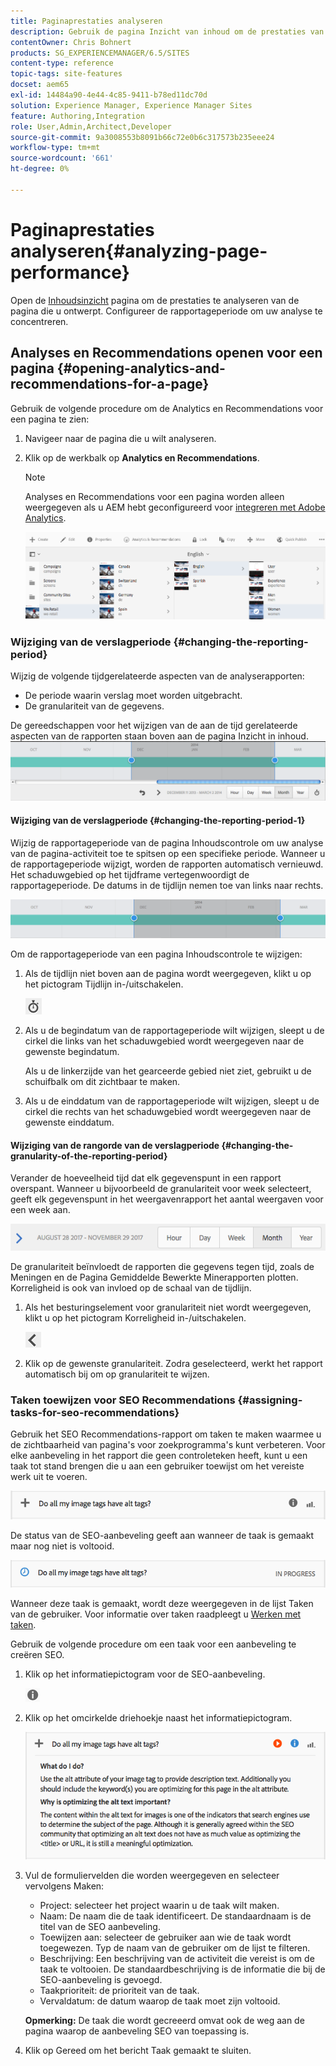```yaml
---
title: Paginaprestaties analyseren
description: Gebruik de pagina Inzicht van inhoud om de prestaties van de pagina te analyseren die u ontwerpt
contentOwner: Chris Bohnert
products: SG_EXPERIENCEMANAGER/6.5/SITES
content-type: reference
topic-tags: site-features
docset: aem65
exl-id: 14484a90-4e44-4c85-9411-b78ed11dc70d
solution: Experience Manager, Experience Manager Sites
feature: Authoring,Integration
role: User,Admin,Architect,Developer
source-git-commit: 9a3008553b8091b66c72e0b6c317573b235eee24
workflow-type: tm+mt
source-wordcount: '661'
ht-degree: 0%

---
```


# Paginaprestaties analyseren{#analyzing-page-performance}

Open de [Inhoudsinzicht](/help/sites-authoring/content-insights.md) pagina om de prestaties te analyseren van de pagina die u ontwerpt. Configureer de rapportageperiode om uw analyse te concentreren.

## Analyses en Recommendations openen voor een pagina {#opening-analytics-and-recommendations-for-a-page}

Gebruik de volgende procedure om de Analytics en Recommendations voor een pagina te zien:

1. Navigeer naar de pagina die u wilt analyseren.
1. Klik op de werkbalk op **Analytics en Recommendations**.

   >[!NOTE]
   >
   >Analyses en Recommendations voor een pagina worden alleen weergegeven als u AEM hebt geconfigureerd voor [integreren met Adobe Analytics](/help/sites-administering/adobeanalytics-connect.md).

   ![screen-shot_2019-03-05at115319](assets/screen-shot_2019-03-05at115319.png)

### Wijziging van de verslagperiode {#changing-the-reporting-period}

Wijzig de volgende tijdgerelateerde aspecten van de analyserapporten:

* De periode waarin verslag moet worden uitgebracht.
* De granulariteit van de gegevens.

De gereedschappen voor het wijzigen van de aan de tijd gerelateerde aspecten van de rapporten staan boven aan de pagina Inzicht in inhoud. ![chlimage_1-126](assets/chlimage_1-126.png)

#### Wijziging van de verslagperiode {#changing-the-reporting-period-1}

Wijzig de rapportageperiode van de pagina Inhoudscontrole om uw analyse van de pagina-activiteit toe te spitsen op een specifieke periode. Wanneer u de rapportageperiode wijzigt, worden de rapporten automatisch vernieuwd. Het schaduwgebied op het tijdframe vertegenwoordigt de rapportageperiode. De datums in de tijdlijn nemen toe van links naar rechts.

![chlimage_1-127](assets/chlimage_1-127.png)

Om de rapportageperiode van een pagina Inhoudscontrole te wijzigen:

1. Als de tijdlijn niet boven aan de pagina wordt weergegeven, klikt u op het pictogram Tijdlijn in-/uitschakelen.

   ![Tijdschema in-/uitschakelen](do-not-localize/chlimage_1-22.png)

1. Als u de begindatum van de rapportageperiode wilt wijzigen, sleept u de cirkel die links van het schaduwgebied wordt weergegeven naar de gewenste begindatum.

   Als u de linkerzijde van het gearceerde gebied niet ziet, gebruikt u de schuifbalk om dit zichtbaar te maken.

1. Als u de einddatum van de rapportageperiode wilt wijzigen, sleept u de cirkel die rechts van het schaduwgebied wordt weergegeven naar de gewenste einddatum.

#### Wijziging van de rangorde van de verslagperiode {#changing-the-granularity-of-the-reporting-period}

Verander de hoeveelheid tijd dat elk gegevenspunt in een rapport overspant. Wanneer u bijvoorbeeld de granulariteit voor week selecteert, geeft elk gegevenspunt in het weergavenrapport het aantal weergaven voor een week aan.

![screen_shot_2017-11-29at141001](assets/screen_shot_2017-11-29at141001.png)

De granulariteit beïnvloedt de rapporten die gegevens tegen tijd, zoals de Meningen en de Pagina Gemiddelde Bewerkte Minerapporten plotten. Korreligheid is ook van invloed op de schaal van de tijdlijn.

1. Als het besturingselement voor granulariteit niet wordt weergegeven, klikt u op het pictogram Korreligheid in-/uitschakelen.

   ![chlimage_1-128](assets/chlimage_1-128.png)

1. Klik op de gewenste granulariteit. Zodra geselecteerd, werkt het rapport automatisch bij om op granulariteit te wijzen.

### Taken toewijzen voor SEO Recommendations {#assigning-tasks-for-seo-recommendations}

Gebruik het SEO Recommendations-rapport om taken te maken waarmee u de zichtbaarheid van pagina&#39;s voor zoekprogramma&#39;s kunt verbeteren. Voor elke aanbeveling in het rapport die geen controleteken heeft, kunt u een taak tot stand brengen die u aan een gebruiker toewijst om het vereiste werk uit te voeren.

![chlimage_1-129](assets/chlimage_1-129.png)

De status van de SEO-aanbeveling geeft aan wanneer de taak is gemaakt maar nog niet is voltooid.

![chlimage_1-130](assets/chlimage_1-130.png)

Wanneer deze taak is gemaakt, wordt deze weergegeven in de lijst Taken van de gebruiker. Voor informatie over taken raadpleegt u [Werken met taken](/help/sites-authoring/task-content.md).

Gebruik de volgende procedure om een taak voor een aanbeveling te creëren SEO.

1. Klik op het informatiepictogram voor de SEO-aanbeveling.

   ![Onformatiepictogram](do-not-localize/chlimage_1-23.png)

1. Klik op het omcirkelde driehoekje naast het informatiepictogram.

   ![chlimage_1-131](assets/chlimage_1-131.png)

1. Vul de formuliervelden die worden weergegeven en selecteer vervolgens Maken:

   * Project: selecteer het project waarin u de taak wilt maken.
   * Naam: De naam die de taak identificeert. De standaardnaam is de titel van de SEO aanbeveling.
   * Toewijzen aan: selecteer de gebruiker aan wie de taak wordt toegewezen. Typ de naam van de gebruiker om de lijst te filteren.
   * Beschrijving: Een beschrijving van de activiteit die vereist is om de taak te voltooien. De standaardbeschrijving is de informatie die bij de SEO-aanbeveling is gevoegd.
   * Taakprioriteit: de prioriteit van de taak.
   * Vervaldatum: de datum waarop de taak moet zijn voltooid.

   **Opmerking:** De taak die wordt gecreeerd omvat ook de weg aan de pagina waarop de aanbeveling SEO van toepassing is.

1. Klik op Gereed om het bericht Taak gemaakt te sluiten.
